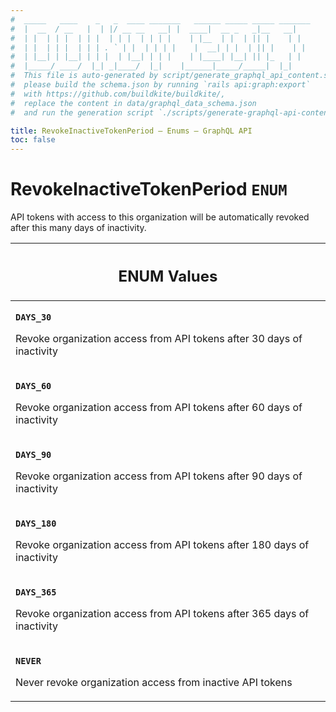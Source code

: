 ```yaml
---
#  _____   ____    _   _  ____ _______   ______ _____ _____ _______
#  |  __  / __   |  | |/ __ __   __| |  ____|  __ _   _|__   __|
#  | |  | | |  | | |  | | |  | | | |    | |__  | |  | || |    | |
#  | |  | | |  | | | . ` | |  | | | |    |  __| | |  | || |    | |
#  | |__| | |__| | | |  | |__| | | |    | |____| |__| || |_   | |
#  |_____/ ____/  |_| _|____/  |_|    |______|_____/_____|  |_|
#  This file is auto-generated by script/generate_graphql_api_content.sh,
#  please build the schema.json by running `rails api:graph:export`
#  with https://github.com/buildkite/buildkite/,
#  replace the content in data/graphql_data_schema.json
#  and run the generation script `./scripts/generate-graphql-api-content.sh`.

title: RevokeInactiveTokenPeriod – Enums – GraphQL API
toc: false
---
```

<!-- vale off -->
<h1 class="has-pills" data-algolia-exclude>
  RevokeInactiveTokenPeriod
  <span class="pill pill--enum pill--normal-case pill--large"><code>ENUM</code></span>
</h1>
<!-- vale on -->


API tokens with access to this organization will be automatically revoked after this many days of inactivity.









<table class="responsive-table responsive-table--single-column-rows">
  <thead>
    <th>
      <h2 data-algolia-exclude>ENUM Values</h2>
    </th>
  </thead>
  <tbody>
    <tr><td><p><strong><code>DAYS_30</code></strong></p><p>Revoke organization access from API tokens after 30 days of inactivity</p></td></tr><tr><td><p><strong><code>DAYS_60</code></strong></p><p>Revoke organization access from API tokens after 60 days of inactivity</p></td></tr><tr><td><p><strong><code>DAYS_90</code></strong></p><p>Revoke organization access from API tokens after 90 days of inactivity</p></td></tr><tr><td><p><strong><code>DAYS_180</code></strong></p><p>Revoke organization access from API tokens after 180 days of inactivity</p></td></tr><tr><td><p><strong><code>DAYS_365</code></strong></p><p>Revoke organization access from API tokens after 365 days of inactivity</p></td></tr><tr><td><p><strong><code>NEVER</code></strong></p><p>Never revoke organization access from inactive API tokens</p></td></tr>
  </tbody>
</table>
